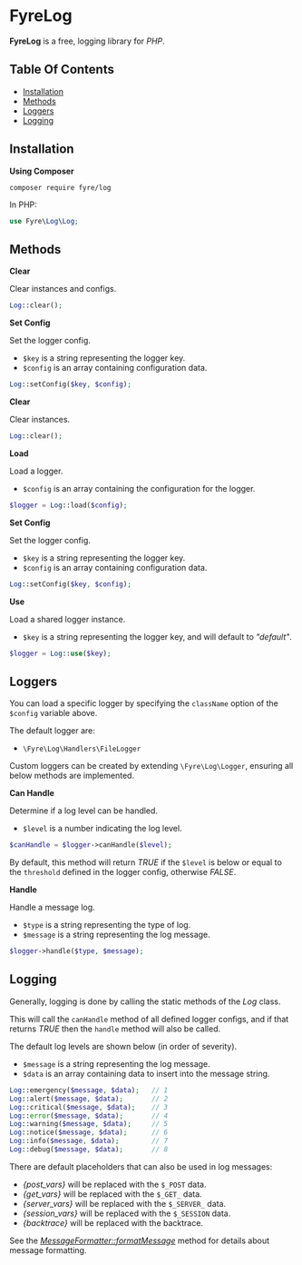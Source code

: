 # FyreLog

**FyreLog** is a free, logging library for *PHP*.


## Table Of Contents
- [Installation](#installation)
- [Methods](#methods)
- [Loggers](#loggers)
- [Logging](#logging)



## Installation

**Using Composer**

```
composer require fyre/log
```

In PHP:

```php
use Fyre\Log\Log;
```


## Methods

**Clear**

Clear instances and configs.

```php
Log::clear();
```

**Set Config**

Set the logger config.

- `$key` is a string representing the logger key.
- `$config` is an array containing configuration data.

```php
Log::setConfig($key, $config);
```

**Clear**

Clear instances.

```php
Log::clear();
```

**Load**

Load a logger.

- `$config` is an array containing the configuration for the logger.

```php
$logger = Log::load($config);
```

**Set Config**

Set the logger config.

- `$key` is a string representing the logger key.
- `$config` is an array containing configuration data.

```php
Log::setConfig($key, $config);
```

**Use**

Load a shared logger instance.

- `$key` is a string representing the logger key, and will default to *"default"*.

```php
$logger = Log::use($key);
```


## Loggers

You can load a specific logger by specifying the `className` option of the `$config` variable above.

The default logger are:
- `\Fyre\Log\Handlers\FileLogger`

Custom loggers can be created by extending `\Fyre\Log\Logger`, ensuring all below methods are implemented.

**Can Handle**

Determine if a log level can be handled.

- `$level` is a number indicating the log level.

```php
$canHandle = $logger->canHandle($level);
```

By default, this method will return *TRUE* if the `$level` is below or equal to the `threshold` defined in the logger config, otherwise *FALSE*.

**Handle**

Handle a message log.

- `$type` is a string representing the type of log.
- `$message` is a string representing the log message.

```php
$logger->handle($type, $message);
```


## Logging

Generally, logging is done by calling the static methods of the *Log* class.

This will call the `canHandle` method of all defined logger configs, and if that returns *TRUE* then the `handle` method will also be called.

The default log levels are shown below (in order of severity).

- `$message` is a string representing the log message.
- `$data` is an array containing data to insert into the message string.

```php
Log::emergency($message, $data);   // 1
Log::alert($message, $data);       // 2
Log::critical($message, $data);    // 3
Log::error($message, $data);       // 4
Log::warning($message, $data);     // 5
Log::notice($message, $data);      // 6
Log::info($message, $data);        // 7
Log::debug($message, $data);       // 8
```

There are default placeholders that can also be used in log messages:

- *{post_vars}* will be replaced with the `$_POST` data.
- *{get_vars}* will be replaced with the `$_GET_` data.
- *{server_vars}* will be replaced with the `$_SERVER_` data.
- *{session_vars}* will be replaced with the `$_SESSION` data.
- *{backtrace}* will be replaced with the backtrace.

See the [*MessageFormatter::formatMessage*](https://www.php.net/manual/en/messageformatter.formatmessage.php) method for details about message formatting.